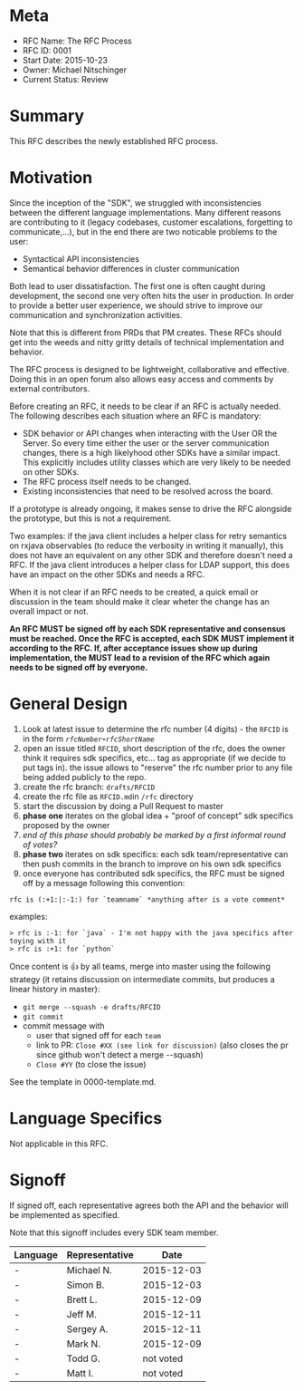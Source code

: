 # Meta

 - RFC Name: The RFC Process
 - RFC ID: 0001
 - Start Date: 2015-10-23
 - Owner: Michael Nitschinger
 - Current Status: Review

# Summary
This RFC describes the newly established RFC process.

# Motivation
Since the inception of the "SDK", we struggled with inconsistencies between the different language implementations. Many different reasons are contributing to it (legacy codebases, customer escalations, forgetting to communicate,...), but in the end there are two noticable problems to the user:

 - Syntactical API inconsistencies
 - Semantical behavior differences in cluster communication

Both lead to user dissatisfaction. The first one is often caught during development, the second one very often hits the user in production. In order to provide a better user experience, we should strive to improve our communication and synchronization activities.

Note that this is different from PRDs that PM creates. These RFCs should get into the weeds and nitty gritty details of technical implementation and behavior.

The RFC process is designed to be lightweight, collaborative and effective. Doing this in an open forum also allows easy access and comments by external contributors.

Before creating an RFC, it needs to be clear if an RFC is actually needed. The following describes each situation where an RFC is mandatory:

 - SDK behavior or API changes when interacting with the User OR the Server. So every time either the user or the server communication changes, there is a high likelyhood other SDKs have a similar impact. This explicitly includes utility classes
 which are very likely to be needed on other SDKs.
 - The RFC process itself needs to be changed.
 - Existing inconsistencies that need to be resolved across the board.

If a prototype is already ongoing, it makes sense to drive the RFC alongside the prototype, but this is not a requirement.

Two examples: if the java client includes a helper class for retry semantics on rxjava observables (to reduce the verbosity in writing it manually), this does not have an equivalent on any other SDK and therefore doesn't need a RFC. If the java client introduces a helper class for LDAP support, this does have an impact on the other SDKs and needs a RFC.

When it is not clear if an RFC needs to be created, a quick email or discussion in the team should make it clear wheter the change has an overall impact or not.

**An RFC MUST be signed off by each SDK representative and consensus must be reached. Once the RFC is accepted, each SDK MUST implement it according to the RFC. If, after acceptance issues show up during implementation, the MUST lead to a revision of the RFC which again needs to be signed off by everyone.**

# General Design

 1. Look at latest issue to determine the rfc number (4 digits) - the `RFCID` is in the form *`rfcNumber`***-***`rfcShortName`*
 2. open an issue titled `RFCID`, short description of the rfc, does the owner think it requires sdk specifics, etc... tag as appropriate (if we decide to put tags in). the issue allows to "reserve" the rfc number prior to any file being added publicly to the repo.
 3. create the rfc branch: `drafts/RFCID`
 4. create the rfc file as `RFCID.md`in `/rfc` directory
 5. start the discussion by doing a Pull Request to master
 6. **phase one** iterates on the global idea + "proof of concept" sdk specifics proposed by the owner
 7. *end of this phase should probably be marked by a first informal round of votes?*
 8. **phase two** iterates on sdk specifics: each sdk team/representative can then push commits in the branch to improve on his own sdk specifics
 9. once everyone has contributed sdk specifics, the RFC must be signed off by a message following this convention:
 
 ```
 rfc is (:+1:|:-1:) for `teamname` *anything after is a vote comment*
 ```
 
 examples:
 
 ```
 > rfc is :-1: for `java` - I'm not happy with the java specifics after toying with it
 > rfc is :+1: for `python`
 ```
 
Once content is :+1: by all teams, merge into master using the following strategy (it retains discussion on intermediate commits, but produces a linear history in master):

 - `git merge --squash -e drafts/RFCID`
 - `git commit`
 - commit message with
   - user that signed off for each `team`
   - link to PR: `Close #XX (see link for discussion)` (also closes the pr since github won't detect a merge --squash)
   - `Close #YY` (to close the issue)

See the template in 0000-template.md.

# Language Specifics
Not applicable in this RFC.

# Signoff
If signed off, each representative agrees both the API and the behavior will be implemented as specified.

Note that this signoff includes every SDK team member.

| Language | Representative | Date       |
| -------- | -------------- | ---------- |
| -     | Michael N. | 2015-12-03 |
| -     | Simon B. | 2015-12-03 |
| -     | Brett L. | 2015-12-09 |
| -     | Jeff M. | 2015-12-11 |
| -     | Sergey A. | 2015-12-11 |
| -     | Mark N. | 2015-12-09 |
| -     | Todd G. | not voted |
| -     | Matt I. | not voted |
